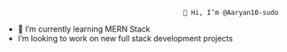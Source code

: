                                                  👋 Hi, I’m @Aaryan10-sudo
  
- 🌱 I’m currently learning MERN Stack
- I’m looking to work on new full stack development projects

<!---
Aaryan10-sudo/Aaryan10-sudo is a ✨ special ✨ repository because its `README.md` (this file) appears on your GitHub profile.
You can click the Preview link to take a look at your changes.
--->
